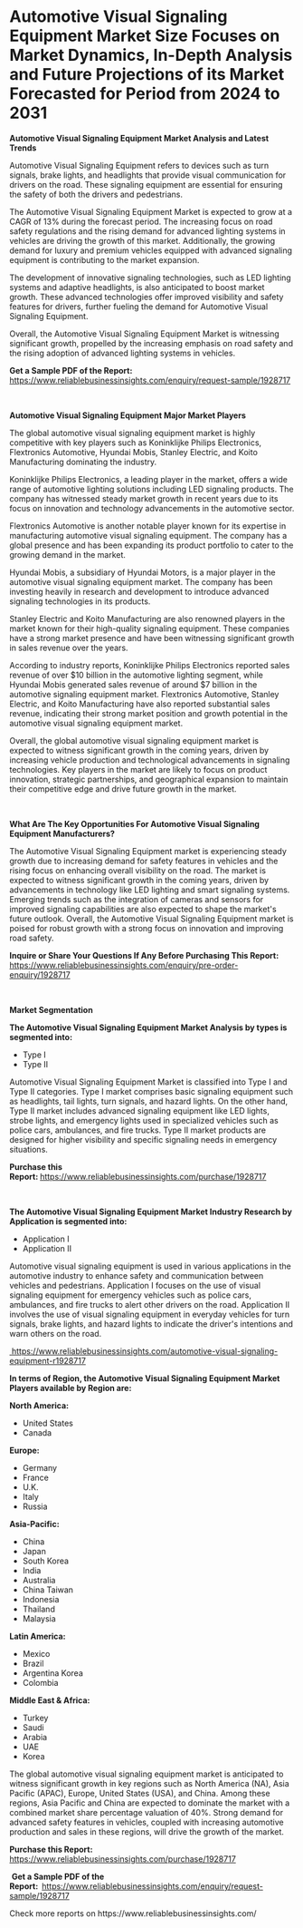 <p><h1>Automotive Visual Signaling Equipment Market Size Focuses on Market Dynamics, In-Depth Analysis and Future Projections of its Market Forecasted for Period from 2024 to 2031</h1></p><p><strong>Automotive Visual Signaling Equipment Market Analysis and Latest Trends</strong></p>
<p><p>Automotive Visual Signaling Equipment refers to devices such as turn signals, brake lights, and headlights that provide visual communication for drivers on the road. These signaling equipment are essential for ensuring the safety of both the drivers and pedestrians.</p><p>The Automotive Visual Signaling Equipment Market is expected to grow at a CAGR of 13% during the forecast period. The increasing focus on road safety regulations and the rising demand for advanced lighting systems in vehicles are driving the growth of this market. Additionally, the growing demand for luxury and premium vehicles equipped with advanced signaling equipment is contributing to the market expansion.</p><p>The development of innovative signaling technologies, such as LED lighting systems and adaptive headlights, is also anticipated to boost market growth. These advanced technologies offer improved visibility and safety features for drivers, further fueling the demand for Automotive Visual Signaling Equipment.</p><p>Overall, the Automotive Visual Signaling Equipment Market is witnessing significant growth, propelled by the increasing emphasis on road safety and the rising adoption of advanced lighting systems in vehicles.</p></p>
<p><strong>Get a Sample PDF of the Report:&nbsp;</strong> <a href="https://www.reliablebusinessinsights.com/enquiry/request-sample/1928717">https://www.reliablebusinessinsights.com/enquiry/request-sample/1928717</a></p>
<p>&nbsp;</p>
<p><strong>Automotive Visual Signaling Equipment Major Market Players</strong></p>
<p><p>The global automotive visual signaling equipment market is highly competitive with key players such as Koninklijke Philips Electronics, Flextronics Automotive, Hyundai Mobis, Stanley Electric, and Koito Manufacturing dominating the industry.</p><p>Koninklijke Philips Electronics, a leading player in the market, offers a wide range of automotive lighting solutions including LED signaling products. The company has witnessed steady market growth in recent years due to its focus on innovation and technology advancements in the automotive sector.</p><p>Flextronics Automotive is another notable player known for its expertise in manufacturing automotive visual signaling equipment. The company has a global presence and has been expanding its product portfolio to cater to the growing demand in the market.</p><p>Hyundai Mobis, a subsidiary of Hyundai Motors, is a major player in the automotive visual signaling equipment market. The company has been investing heavily in research and development to introduce advanced signaling technologies in its products.</p><p>Stanley Electric and Koito Manufacturing are also renowned players in the market known for their high-quality signaling equipment. These companies have a strong market presence and have been witnessing significant growth in sales revenue over the years.</p><p>According to industry reports, Koninklijke Philips Electronics reported sales revenue of over $10 billion in the automotive lighting segment, while Hyundai Mobis generated sales revenue of around $7 billion in the automotive signaling equipment market. Flextronics Automotive, Stanley Electric, and Koito Manufacturing have also reported substantial sales revenue, indicating their strong market position and growth potential in the automotive visual signaling equipment market. </p><p>Overall, the global automotive visual signaling equipment market is expected to witness significant growth in the coming years, driven by increasing vehicle production and technological advancements in signaling technologies. Key players in the market are likely to focus on product innovation, strategic partnerships, and geographical expansion to maintain their competitive edge and drive future growth in the market.</p></p>
<p>&nbsp;</p>
<p><strong>What Are The Key Opportunities For Automotive Visual Signaling Equipment Manufacturers?</strong></p>
<p><p>The Automotive Visual Signaling Equipment market is experiencing steady growth due to increasing demand for safety features in vehicles and the rising focus on enhancing overall visibility on the road. The market is expected to witness significant growth in the coming years, driven by advancements in technology like LED lighting and smart signaling systems. Emerging trends such as the integration of cameras and sensors for improved signaling capabilities are also expected to shape the market's future outlook. Overall, the Automotive Visual Signaling Equipment market is poised for robust growth with a strong focus on innovation and improving road safety.</p></p>
<p><strong>Inquire or Share Your Questions If Any Before Purchasing This Report:</strong> <a href="https://www.reliablebusinessinsights.com/enquiry/pre-order-enquiry/1928717">https://www.reliablebusinessinsights.com/enquiry/pre-order-enquiry/1928717</a></p>
<p>&nbsp;</p>
<p><strong>Market Segmentation</strong></p>
<p><strong>The Automotive Visual Signaling Equipment Market Analysis by types is segmented into:</strong></p>
<p><ul><li>Type I</li><li>Type II</li></ul></p>
<p><p>Automotive Visual Signaling Equipment Market is classified into Type I and Type II categories. Type I market comprises basic signaling equipment such as headlights, tail lights, turn signals, and hazard lights. On the other hand, Type II market includes advanced signaling equipment like LED lights, strobe lights, and emergency lights used in specialized vehicles such as police cars, ambulances, and fire trucks. Type II market products are designed for higher visibility and specific signaling needs in emergency situations.</p></p>
<p><strong>Purchase this Report:&nbsp;</strong><a href="https://www.reliablebusinessinsights.com/purchase/1928717">https://www.reliablebusinessinsights.com/purchase/1928717</a></p>
<p>&nbsp;</p>
<p><strong>The Automotive Visual Signaling Equipment Market Industry Research by Application is segmented into:</strong></p>
<p><ul><li>Application I</li><li>Application II</li></ul></p>
<p><p>Automotive visual signaling equipment is used in various applications in the automotive industry to enhance safety and communication between vehicles and pedestrians. Application I focuses on the use of visual signaling equipment for emergency vehicles such as police cars, ambulances, and fire trucks to alert other drivers on the road. Application II involves the use of visual signaling equipment in everyday vehicles for turn signals, brake lights, and hazard lights to indicate the driver's intentions and warn others on the road.</p></p>
<p><a href="https://www.reliablebusinessinsights.com/automotive-visual-signaling-equipment-r1928717">&nbsp;https://www.reliablebusinessinsights.com/automotive-visual-signaling-equipment-r1928717</a></p>
<p><strong>In terms of Region, the Automotive Visual Signaling Equipment Market Players available by Region are:</strong></p>
<p>
    <p> <strong> North America: </strong>
        <ul>
            <li>United States</li>
            <li>Canada</li>
        </ul>
        </p> 
    <p> <strong> Europe: </strong>
        <ul>
            <li>Germany</li>
            <li>France</li>
            <li>U.K.</li>
            <li>Italy</li>
            <li>Russia</li>
        </ul>
        </p> 
    <p> <strong> Asia-Pacific: </strong>
        <ul>
            <li>China</li>
            <li>Japan</li>
            <li>South Korea</li>
            <li>India</li>
            <li>Australia</li>
            <li>China Taiwan</li>
            <li>Indonesia</li>
            <li>Thailand</li>
            <li>Malaysia</li>
        </ul>
        </p> 
    <p> <strong> Latin America: </strong>
        <ul>
            <li>Mexico</li>
            <li>Brazil</li>
            <li>Argentina Korea</li>
            <li>Colombia</li>
        </ul>
        </p> 
    <p> <strong> Middle East & Africa: </strong>
        <ul>
            <li>Turkey</li>
            <li>Saudi</li>
            <li>Arabia</li>
            <li>UAE</li>
            <li>Korea</li>
        </ul>
    </p>
    </p>
<p><p>The global automotive visual signaling equipment market is anticipated to witness significant growth in key regions such as North America (NA), Asia Pacific (APAC), Europe, United States (USA), and China. Among these regions, Asia Pacific and China are expected to dominate the market with a combined market share percentage valuation of 40%. Strong demand for advanced safety features in vehicles, coupled with increasing automotive production and sales in these regions, will drive the growth of the market.</p></p>
<p><strong>Purchase this Report: </strong><a href="https://www.reliablebusinessinsights.com/purchase/1928717">https://www.reliablebusinessinsights.com/purchase/1928717</a></p>
<p>&nbsp;<strong>Get a Sample PDF of the Report:&nbsp;&nbsp;</strong><a href="https://www.reliablebusinessinsights.com/enquiry/request-sample/1928717">https://www.reliablebusinessinsights.com/enquiry/request-sample/1928717</a></p>
<p><strong></strong></p>
<p>Check more reports on https://www.reliablebusinessinsights.com/</p>